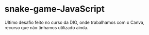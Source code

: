# snake-game-JavaScript
Ultimo desafio feito no curso da DIO, onde trabalhamos com o Canva, recurso que não tinhamos utilizado ainda.
